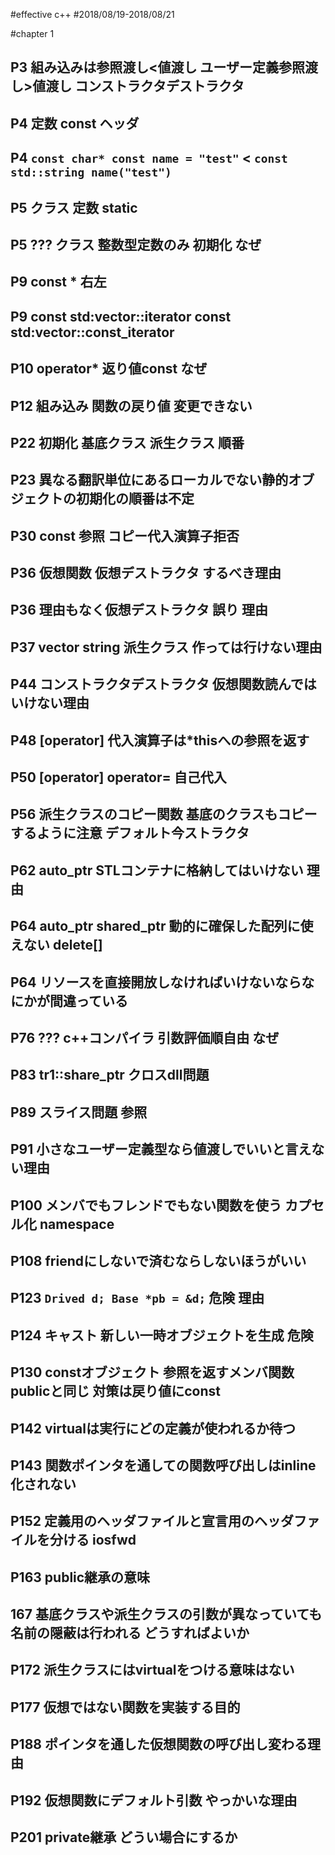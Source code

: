 #effective c++
#2018/08/19-2018/08/21

#chapter 1

P3 
	組み込みは参照渡し<値渡し ユーザー定義参照渡し>値渡し コンストラクタデストラクタ	
--- 
P4 
	定数 const ヘッダ
--- 
P4 
	`const char* const name = "test"` < `const std::string name("test")`
--- 
P5 
	クラス 定数 static
--- 
P5 ???
	クラス 整数型定数のみ 初期化 なぜ
--- 
P9
	const * 右左
--- 
P9
	const std:vector<int>::iterator const std:vector<int>::const_iterator 
--- 
P10
	operator* 返り値const なぜ
--- 
P12
	組み込み 関数の戻り値 変更できない
--- 
P22
	初期化 基底クラス 派生クラス 順番
--- 
P23
	異なる翻訳単位にあるローカルでない静的オブジェクトの初期化の順番は不定	
--- 
P30
	const 参照 コピー代入演算子拒否
---
P36
	仮想関数 仮想デストラクタ するべき理由
---
P36
	理由もなく仮想デストラクタ 誤り 理由
---
P37
	vector string 派生クラス 作っては行けない理由
---
P44
	コンストラクタデストラクタ 仮想関数読んではいけない理由
---
P48 [operator]
	代入演算子は*thisへの参照を返す	
---
P50 [operator]
	operator= 自己代入
---
P56 
	派生クラスのコピー関数 基底のクラスもコピーするように注意 デフォルト今ストラクタ
---
P62
	auto_ptr STLコンテナに格納してはいけない 理由
---
P64
	auto_ptr shared_ptr 動的に確保した配列に使えない delete[]
---
P64
	リソースを直接開放しなければいけないならなにかが間違っている
---
P76 ???
	c++コンパイラ 引数評価順自由 なぜ
---
P83
	tr1::share_ptr クロスdll問題
---
P89
	スライス問題 参照
---
P91
	小さなユーザー定義型なら値渡しでいいと言えない理由
---
P100
	メンバでもフレンドでもない関数を使う カプセル化 namespace
---
P108
	friendにしないで済むならしないほうがいい
---
P123
	`Drived d; Base *pb = &d;` 危険 理由
---
P124
	キャスト 新しい一時オブジェクトを生成 危険
---
P130
	constオブジェクト 参照を返すメンバ関数 publicと同じ 対策は戻り値にconst
---
P142
	virtualは実行にどの定義が使われるか待つ
---
P143
	関数ポインタを通しての関数呼び出しはinline化されない
---
P152
	定義用のヘッダファイルと宣言用のヘッダファイルを分ける iosfwd
---
P163
	public継承の意味
---
167
	基底クラスや派生クラスの引数が異なっていても名前の隠蔽は行われる どうすればよいか
---
P172
	派生クラスにはvirtualをつける意味はない
---
P177
	仮想ではない関数を実装する目的
---
P188
	ポインタを通した仮想関数の呼び出し変わる理由
---
P192
	仮想関数にデフォルト引数 やっかいな理由
---
P201
	private継承 どうい場合にするか
---
